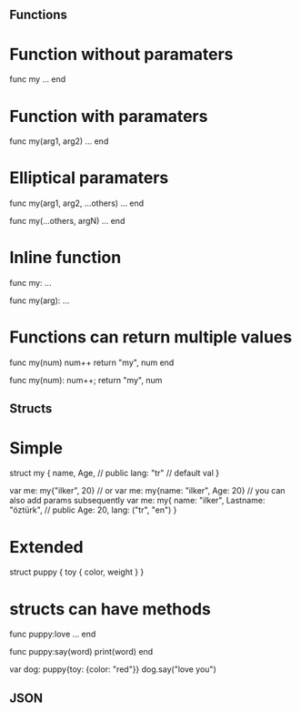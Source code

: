 ## Functions

# Function without paramaters
func my
  ...
end

# Function with paramaters
func my(arg1, arg2) 
  ...
end

# Elliptical paramaters
func my(arg1, arg2, ...others)
  ...
end

func my(...others, argN)
  ...
end

# Inline function
func my: ...

func my(arg): ...

# Functions can return multiple values
func my(num)
  num++
  return "my", num
end

func my(num): num++; return "my", num

## Structs

# Simple
struct my {
  name,
  Age, // public
  lang: "tr" // default val
}

var me: my{"ilker", 20}
// or
var me: my{name: "ilker", Age: 20}
// you can also add params subsequently
var me: my{
  name: "ilker",
  Lastname: "öztürk", // public
  Age: 20,
  lang: ("tr", "en")
}

# Extended
struct puppy {
  toy {
    color,
    weight
  }
}

# structs can have methods
func puppy:love
  ...
end

func puppy:say(word)
  print(word)
end

var dog: puppy{toy: {color: "red"}}
dog.say("love you")

## JSON